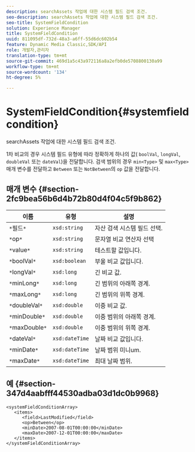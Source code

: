 ```yaml
---
description: searchAssets 작업에 대한 시스템 필드 검색 조건.
seo-description: searchAssets 작업에 대한 시스템 필드 검색 조건.
seo-title: SystemFieldCondition
solution: Experience Manager
title: SystemFieldCondition
uuid: 811095df-732d-48a3-a6ff-55d6dc602b54
feature: Dynamic Media Classic,SDK/API
role: 개발자,관리자
translation-type: tm+mt
source-git-commit: 469d1a5c43a972116a8a2efb0de5708800130a99
workflow-type: tm+mt
source-wordcount: '134'
ht-degree: 5%

---
```



# SystemFieldCondition{#systemfieldcondition}

searchAssets 작업에 대한 시스템 필드 검색 조건.

1차 비교의 경우 시스템 필드 유형에 따라 정확하게 하나의 값( `boolVal`, `longVal`, `doubleVal` 또는 `dateVal`)을 전달합니다. 검색 범위의 경우 `min<Type>` 및 `max<Type>` 매개 변수를 전달하고 `Between` 또는 `NotBetween`의 `op` 값을 전달합니다.

## 매개 변수 {#section-2fc9bea56b6d4b72b80d4f04c5f9b862}

| 이름 | 유형 | 설명 |
|---|---|---|
| `*`필드`*` | `xsd:string` | 자산 검색 시스템 필드 선택. |
| `*`op`*` | `xsd:string` | 문자열 비교 연산자 선택 |
| `*`value`*` | `xsd:string` | 테스트할 값입니다. |
| `*`boolVal`*` | `xsd:boolean` | 부울 비교 값입니다. |
| `*`longVal`*` | `xsd:long` | 긴 비교 값. |
| `*`minLong`*` | `xsd:long` | 긴 범위의 아래쪽 경계. |
| `*`maxLong`*` | `xsd:long` | 긴 범위의 위쪽 경계. |
| `*`doubleVal`*` | `xsd:double` | 이중 비교 값. |
| `*`minDouble`*` | `xsd:double` | 이중 범위의 아래쪽 경계. |
| `*`maxDouble`*` | `xsd:double` | 이중 범위의 위쪽 경계. |
| `*`dateVal`*` | `xsd:dateTime` | 날짜 비교 값입니다. |
| `*`minDate`*` | `xsd:dateTime` | 날짜 범위 미니um. |
| `*`maxDate`*` | `xsd:dateTime` | 최대 날짜 범위. |

## 예 {#section-347d4aabfff44530adba03d1dc0b9968}

```
<systemFieldConditionArray>
   <items>
      <field>LastModified</field>
      <op>Between</op>
      <minDate>2007-08-01T00:00:00</minDate>
      <maxDate>2007-12-01T00:00:00</maxDate>
   </items>
</systemFieldConditionArray>
```

